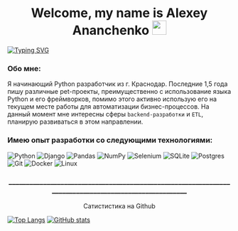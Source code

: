 <h1 align="center">Welcome, my name is Alexey Ananchenko
    <img src="https://github.com/blackcater/blackcater/raw/main/images/Hi.gif" height="32"/>
</h1>
<a href="https://git.io/typing-svg">
    <img src="https://readme-typing-svg.herokuapp.com?font=Roboto&weight=200&size=18&duration=3500&pause=8000&color=000000&center=true&vCenter=true&repeat=true&width=815&lines=A+Python+developer+and+just+a+good+guy" alt="Typing SVG" />
</a>

### Обо мне:

Я начинающий Python разработчик из г. Краснодар.
Последние 1,5 года пишу различные pet-проекты, преимущественно с использование языка Python и его фреймворков, помимо этого активно использую его на текущем месте работы для автоматизации бизнес-процессов.
На данный момент мне интересны сферы `backend-разработки` и `ETL`, планирую развиваться в этом направлении.

### Имею опыт разработки со следующими технологиями:

![Python](https://img.shields.io/badge/python-3670A0?style=for-the-badge&logo=python&logoColor=ffdd54)
![Django](https://img.shields.io/badge/django-%23092E20.svg?style=for-the-badge&logo=django&logoColor=white)
![Pandas](https://img.shields.io/badge/pandas-%23150458.svg?style=for-the-badge&logo=pandas&logoColor=white)
![NumPy](https://img.shields.io/badge/numpy-%23013243.svg?style=for-the-badge&logo=numpy&logoColor=white)
![Selenium](https://img.shields.io/badge/-selenium-%43B02A?style=for-the-badge&logo=selenium&logoColor=white)
![SQLite](https://img.shields.io/badge/sqlite-%2307405e.svg?style=for-the-badge&logo=sqlite&logoColor=white)
![Postgres](https://img.shields.io/badge/postgres-%23316192.svg?style=for-the-badge&logo=postgresql&logoColor=white)
![Git](https://img.shields.io/badge/git-%23F05033.svg?style=for-the-badge&logo=git&logoColor=white)
![Docker](https://img.shields.io/badge/docker-%230db7ed.svg?style=for-the-badge&logo=docker&logoColor=white)
![Linux](https://img.shields.io/badge/Linux-FCC624?style=for-the-badge&logo=linux&logoColor=black)

<h3 align="center">_______________________________________________________________________________________________________</h3>
<p align="center">Сатистистика на Github</p>

[![Top Langs](https://github-readme-stats.vercel.app/api/top-langs/?username=AlexeyAnanchenko)](https://github.com/anuraghazra/github-readme-stats)
[![GitHub stats](https://github-readme-stats.vercel.app/api?username=AlexeyAnanchenko)](https://github.com/anuraghazra/github-readme-stats)